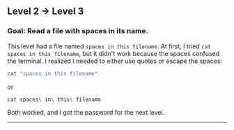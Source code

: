 ## **Level 2 → Level 3**

### **Goal**: Read a file with spaces in its name.

This level had a file named `spaces in this filename`. At first, I tried `cat spaces in this filename`, but it didn't work because the spaces confused the terminal. I realized I needed to either use quotes or escape the spaces:

```bash
cat "spaces in this filename"
```

or

```bash
cat spaces\ in\ this\ filename
```

Both worked, and I got the password for the next level.

---